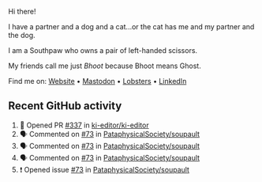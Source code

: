 Hi there!

I have a partner and a dog and a cat...or the cat has me and my partner and the dog.

I am a Southpaw who owns a pair of left-handed scissors.

My friends call me just *Bhoot* because Bhoot means Ghost.

Find me on: [Website](https://bhoot.dev) • [Mastodon](https://functional.cafe/@bhoot) • [Lobsters](https://lobste.rs/~bhoot) • [LinkedIn](https://linkedin.com/in/jbhoot)

## Recent GitHub activity

<!--START_SECTION:activity-->
1. 💪 Opened PR [#337](https://github.com/ki-editor/ki-editor/pull/337) in [ki-editor/ki-editor](https://github.com/ki-editor/ki-editor)
2. 🗣 Commented on [#73](https://github.com/PataphysicalSociety/soupault/issues/73#issuecomment-2349350239) in [PataphysicalSociety/soupault](https://github.com/PataphysicalSociety/soupault)
3. 🗣 Commented on [#73](https://github.com/PataphysicalSociety/soupault/issues/73#issuecomment-2348011914) in [PataphysicalSociety/soupault](https://github.com/PataphysicalSociety/soupault)
4. 🗣 Commented on [#73](https://github.com/PataphysicalSociety/soupault/issues/73#issuecomment-2345877832) in [PataphysicalSociety/soupault](https://github.com/PataphysicalSociety/soupault)
5. ❗ Opened issue [#73](https://github.com/PataphysicalSociety/soupault/issues/73) in [PataphysicalSociety/soupault](https://github.com/PataphysicalSociety/soupault)
<!--END_SECTION:activity-->
